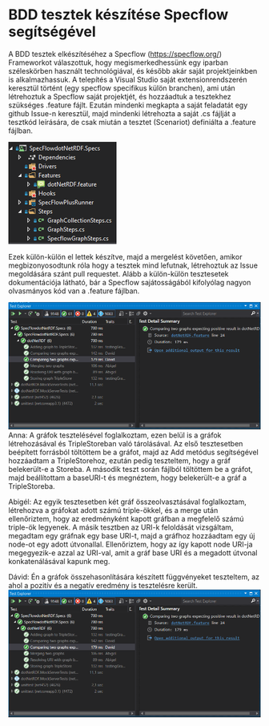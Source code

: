 # BDD tesztek készítése Specflow segítségével

A BDD tesztek elkészítéséhez a Specflow (https://specflow.org/) Frameworkot válaszottuk, hogy megismerkedhessünk egy iparban széleskörben használt technológiával, és később akár saját projektjeinkben is alkalmazhassuk. A telepítés a Visual Studio saját extensionrendszerén keresztül történt (egy specflow specifikus külön branchen), ami után létrehoztuk a Specflow saját projektjét, és hozzáadtuk a tesztekhez szükséges .feature fájlt. Ezután mindenki megkapta a saját feladatát egy github Issue-n keresztül, majd mindenki létrehozta a saját .cs fájlját a tesztkód leírására, de csak miután a tesztet (Scenariot) definiálta a .feature fájlban.

![](/doc/images/specflow_1.png)

Ezek külön-külön el lettek készítve, majd a mergelést követően, amikor megbizonyosodtunk róla hogy a tesztek mind lefutnak, létrehoztuk az Issue megoldására szánt pull requestet. Alább a külön-külön tesztesetek dokumentációja látható, bár a Specflow sajátosságából kifolyólag nagyon olvasmányos kód van a .feature fájlban.

![](/doc/images/specflow_2.PNG)
Anna: A gráfok tesztelésével foglalkoztam, ezen belül is a gráfok létrehozásával és TripleStoreban való tárolásával. Az első tesztesetben beépített forrásból töltöttem be a gráfot, majd az Add metódus segítségével hozzáadtam a TripleStorehoz, ezután pedig teszteltem, hogy a gráf belekerült-e a Storeba. A második teszt során fájlból töltöttem be a gráfot, majd beállítottam a baseURI-t és megnéztem, hogy belekerült-e a gráf a TripleStoreba.

Abigél: Az egyik tesztesetben két gráf összeolvasztásával foglalkoztam, létrehozva a gráfokat adott számú triple-ökkel, és a merge után ellenőriztem, hogy az eredményként kapott gráfban a megfelelő számú triple-ök legyenek. A másik tesztben az URI-k feloldását vizsgáltam, megadtam egy gráfnak egy base URI-t, majd a gráfhoz hozzáadtam egy új node-ot egy adott útvonallal. Ellenőriztem, hogy az így kapott node URI-ja megegyezik-e azzal az URI-val, amit a gráf base URI és a megadott útvonal konkatenálásával kapunk meg.

Dávid: Én a gráfok összehasonlítására készített függvényeket teszteltem, az ahol a pozitív és a negatív eredmény is tesztelésre került. 
![](/doc/images/specflow_3.PNG)
